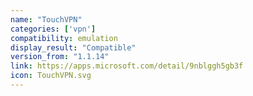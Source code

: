 ```yaml
---
name: "TouchVPN"
categories: ['vpn']
compatibility: emulation
display_result: "Compatible"
version_from: "1.1.14"
link: https://apps.microsoft.com/detail/9nblggh5gb3f
icon: TouchVPN.svg
---
```


